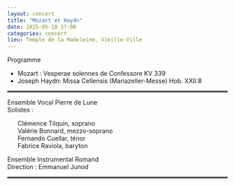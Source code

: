 ```yaml
---
layout: concert
title: "Mozart et Haydn"
date: 2025-05-18 17:00
categories: concert
lieu: Temple de la Madeleine, Vieille-Ville
---
```


Programme 

- Mozart : Vesperae solennes de Confessore KV 339
- Joseph Haydn: Missa Cellensis (Mariazeller-Messe) Hob. XXII:8 

<hr style="border-top: 3px double #8c8b8b"/>

Ensemble Vocal Pierre de Lune<br/>
Solistes :
<ul>
<li style="list-style-type: none">Clémence Tilquin, soprano</li>
<li style="list-style-type: none">Valérie Bonnard, mezzo-soprano</li>
<li style="list-style-type: none">Fernando Cuellar, ténor</li>
<li style="list-style-type: none">Fabrice Raviola, baryton</li>
</ul>

Ensemble Instrumental Romand<br/>
Direction : Emmanuel Junod

<hr style="border-top: 3px double #8c8b8b"/>
